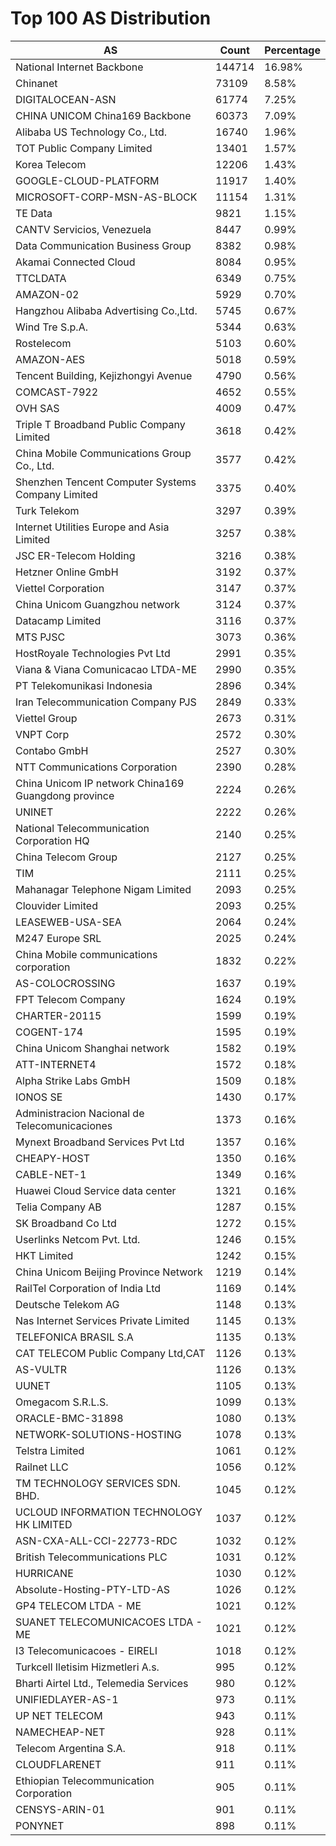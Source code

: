 # Top 100 AS Distribution
| AS | Count | Percentage |
|----|----|----|
| National Internet Backbone | 144714 | 16.98% |
| Chinanet | 73109 | 8.58% |
| DIGITALOCEAN-ASN | 61774 | 7.25% |
| CHINA UNICOM China169 Backbone | 60373 | 7.09% |
| Alibaba US Technology Co., Ltd. | 16740 | 1.96% |
| TOT Public Company Limited | 13401 | 1.57% |
| Korea Telecom | 12206 | 1.43% |
| GOOGLE-CLOUD-PLATFORM | 11917 | 1.40% |
| MICROSOFT-CORP-MSN-AS-BLOCK | 11154 | 1.31% |
| TE Data | 9821 | 1.15% |
| CANTV Servicios, Venezuela | 8447 | 0.99% |
| Data Communication Business Group | 8382 | 0.98% |
| Akamai Connected Cloud | 8084 | 0.95% |
| TTCLDATA | 6349 | 0.75% |
| AMAZON-02 | 5929 | 0.70% |
| Hangzhou Alibaba Advertising Co.,Ltd. | 5745 | 0.67% |
| Wind Tre S.p.A. | 5344 | 0.63% |
| Rostelecom | 5103 | 0.60% |
| AMAZON-AES | 5018 | 0.59% |
| Tencent Building, Kejizhongyi Avenue | 4790 | 0.56% |
| COMCAST-7922 | 4652 | 0.55% |
| OVH SAS | 4009 | 0.47% |
| Triple T Broadband Public Company Limited | 3618 | 0.42% |
| China Mobile Communications Group Co., Ltd. | 3577 | 0.42% |
| Shenzhen Tencent Computer Systems Company Limited | 3375 | 0.40% |
| Turk Telekom | 3297 | 0.39% |
| Internet Utilities Europe and Asia Limited | 3257 | 0.38% |
| JSC ER-Telecom Holding | 3216 | 0.38% |
| Hetzner Online GmbH | 3192 | 0.37% |
| Viettel Corporation | 3147 | 0.37% |
| China Unicom Guangzhou network | 3124 | 0.37% |
| Datacamp Limited | 3116 | 0.37% |
| MTS PJSC | 3073 | 0.36% |
| HostRoyale Technologies Pvt Ltd | 2991 | 0.35% |
| Viana & Viana Comunicacao LTDA-ME | 2990 | 0.35% |
| PT Telekomunikasi Indonesia | 2896 | 0.34% |
| Iran Telecommunication Company PJS | 2849 | 0.33% |
| Viettel Group | 2673 | 0.31% |
| VNPT Corp | 2572 | 0.30% |
| Contabo GmbH | 2527 | 0.30% |
| NTT Communications Corporation | 2390 | 0.28% |
| China Unicom IP network China169 Guangdong province | 2224 | 0.26% |
| UNINET | 2222 | 0.26% |
| National Telecommunication Corporation HQ | 2140 | 0.25% |
| China Telecom Group | 2127 | 0.25% |
| TIM | 2111 | 0.25% |
| Mahanagar Telephone Nigam Limited | 2093 | 0.25% |
| Clouvider Limited | 2093 | 0.25% |
| LEASEWEB-USA-SEA | 2064 | 0.24% |
| M247 Europe SRL | 2025 | 0.24% |
| China Mobile communications corporation | 1832 | 0.22% |
| AS-COLOCROSSING | 1637 | 0.19% |
| FPT Telecom Company | 1624 | 0.19% |
| CHARTER-20115 | 1599 | 0.19% |
| COGENT-174 | 1595 | 0.19% |
| China Unicom Shanghai network | 1582 | 0.19% |
| ATT-INTERNET4 | 1572 | 0.18% |
| Alpha Strike Labs GmbH | 1509 | 0.18% |
| IONOS SE | 1430 | 0.17% |
| Administracion Nacional de Telecomunicaciones | 1373 | 0.16% |
| Mynext Broadband Services Pvt Ltd | 1357 | 0.16% |
| CHEAPY-HOST | 1350 | 0.16% |
| CABLE-NET-1 | 1349 | 0.16% |
| Huawei Cloud Service data center | 1321 | 0.16% |
| Telia Company AB | 1287 | 0.15% |
| SK Broadband Co Ltd | 1272 | 0.15% |
| Userlinks Netcom Pvt. Ltd. | 1246 | 0.15% |
| HKT Limited | 1242 | 0.15% |
| China Unicom Beijing Province Network | 1219 | 0.14% |
| RailTel Corporation of India Ltd | 1169 | 0.14% |
| Deutsche Telekom AG | 1148 | 0.13% |
| Nas Internet Services Private Limited | 1145 | 0.13% |
| TELEFONICA BRASIL S.A | 1135 | 0.13% |
| CAT TELECOM Public Company Ltd,CAT | 1126 | 0.13% |
| AS-VULTR | 1126 | 0.13% |
| UUNET | 1105 | 0.13% |
| Omegacom S.R.L.S. | 1099 | 0.13% |
| ORACLE-BMC-31898 | 1080 | 0.13% |
| NETWORK-SOLUTIONS-HOSTING | 1078 | 0.13% |
| Telstra Limited | 1061 | 0.12% |
| Railnet LLC | 1056 | 0.12% |
| TM TECHNOLOGY SERVICES SDN. BHD. | 1045 | 0.12% |
| UCLOUD INFORMATION TECHNOLOGY HK LIMITED | 1037 | 0.12% |
| ASN-CXA-ALL-CCI-22773-RDC | 1032 | 0.12% |
| British Telecommunications PLC | 1031 | 0.12% |
| HURRICANE | 1030 | 0.12% |
| Absolute-Hosting-PTY-LTD-AS | 1026 | 0.12% |
| GP4 TELECOM LTDA - ME | 1021 | 0.12% |
| SUANET TELECOMUNICACOES LTDA - ME | 1021 | 0.12% |
| I3 Telecomunicacoes - EIRELI | 1018 | 0.12% |
| Turkcell Iletisim Hizmetleri A.s. | 995 | 0.12% |
| Bharti Airtel Ltd., Telemedia Services | 980 | 0.12% |
| UNIFIEDLAYER-AS-1 | 973 | 0.11% |
| UP NET TELECOM | 943 | 0.11% |
| NAMECHEAP-NET | 928 | 0.11% |
| Telecom Argentina S.A. | 918 | 0.11% |
| CLOUDFLARENET | 911 | 0.11% |
| Ethiopian Telecommunication Corporation | 905 | 0.11% |
| CENSYS-ARIN-01 | 901 | 0.11% |
| PONYNET | 898 | 0.11% |

